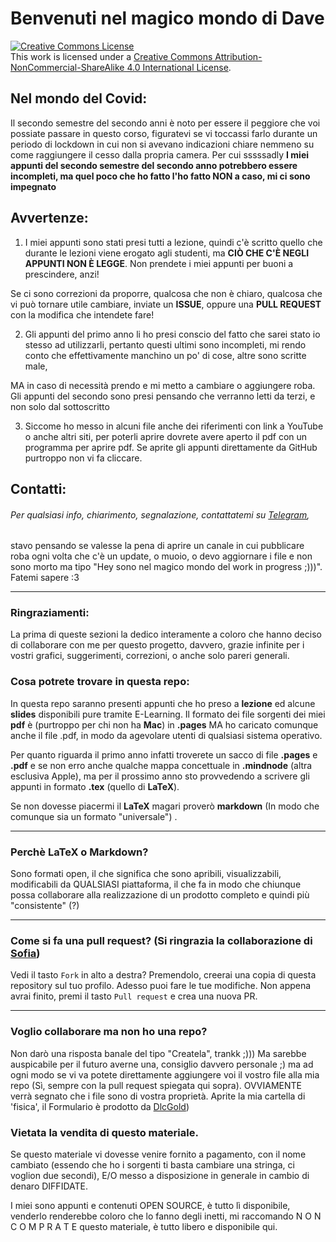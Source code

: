 # Benvenuti nel magico mondo di Dave
<a rel="license" href="http://creativecommons.org/licenses/by-nc-sa/4.0/"><img alt="Creative Commons License" style="border-width:0" src="https://i.creativecommons.org/l/by-nc-sa/4.0/88x31.png" /></a><br />This work is licensed under a <a rel="license" href="http://creativecommons.org/licenses/by-nc-sa/4.0/">Creative Commons Attribution-NonCommercial-ShareAlike 4.0 International License</a>.

## Nel mondo del Covid:
Il secondo semestre del secondo anni è noto per essere il peggiore che voi possiate passare in questo corso, figuratevi se vi toccassi farlo durante un periodo di lockdown in cui non si avevano indicazioni chiare nemmeno su come raggiungere il cesso dalla propria camera. Per cui sssssadly **I miei appunti del secondo semestre del secondo anno potrebbero essere incompleti, ma quel poco che ho fatto l'ho fatto NON a caso, mi ci sono impegnato**

## Avvertenze:

1) I miei appunti sono stati presi tutti a lezione, quindi c'è scritto quello che durante le lezioni viene erogato agli studenti, ma **CIÒ CHE C'È NEGLI APPUNTI NON È LEGGE**. Non prendete i miei appunti per buoni a prescindere, anzi! 

Se ci sono correzioni da proporre, qualcosa che non è chiaro, qualcosa che vi può tornare utile cambiare, inviate un **ISSUE**, oppure una **PULL REQUEST** con la modifica che intendete fare!

2) Gli appunti del primo anno li ho presi conscio del fatto che sarei stato io stesso ad utilizzarli, pertanto questi ultimi sono incompleti, mi rendo conto che effettivamente manchino un po' di cose, altre sono scritte male,

MA in caso di necessità prendo e mi metto a cambiare o aggiungere roba. Gli appunti del secondo sono presi pensando che verranno letti da terzi, e non solo dal sottoscritto

3) Siccome ho messo in alcuni file anche dei riferimenti con link a YouTube o anche altri siti, per poterli aprire dovrete avere aperto il pdf con un programma per aprire pdf. Se aprite gli appunti direttamente da GitHub purtroppo non vi fa cliccare.

## Contatti:

###### Per qualsiasi info, chiarimento, segnalazione, contattatemi su [Telegram](https://t.me/cicciobistecca),
stavo pensando se valesse la pena di aprire un canale in cui pubblicare roba ogni volta che c'è un 
update, o muoio, o devo aggiornare i file e non sono morto ma tipo "Hey sono nel magico mondo del work in progress ;)))". Fatemi sapere :3

------

### Ringraziamenti:

La prima di queste sezioni la dedico interamente a coloro che hanno deciso di collaborare
con me per questo progetto, davvero, grazie infinite per i vostri grafici, suggerimenti,
correzioni, o anche solo pareri generali. 

### Cosa potrete trovare in questa repo:

In questa repo saranno presenti appunti che ho preso a **lezione** ed  alcune **slides** disponibili pure tramite E-Learning. Il formato dei file sorgenti dei miei **pdf** è (purtroppo per chi non ha **Mac**) in **.pages** MA ho caricato comunque anche il file .pdf, in modo da agevolare utenti di qualsiasi sistema operativo.



Per quanto riguarda il primo anno infatti troverete un sacco di file **.pages** e **.pdf** e se non erro anche qualche mappa concettuale in **.mindnode** (altra esclusiva Apple), ma per il prossimo anno sto provvedendo a scrivere gli appunti in formato **.tex** (quello di **LaTeX**). 

Se non dovesse piacermi il **LaTeX** magari proverò **markdown** (In modo che comunque sia un formato "universale") . 

------

### Perchè LaTeX o Markdown?

Sono formati open, il che significa che sono apribili, visualizzabili, modificabili da QUALSIASI piattaforma, il che fa in modo che chiunque possa collaborare alla realizzazione di un prodotto completo e quindi più "consistente" (?)

------

### Come si fa una pull request? (Si ringrazia la collaborazione di [Sofia](https://github.com/amarusofia))
Vedi il tasto `Fork` in alto a destra? Premendolo, creerai una copia di questa repository sul tuo profilo.
Adesso puoi fare le tue modifiche. Non appena avrai finito, premi il tasto `Pull request` e crea una nuova PR. 

------

### Voglio collaborare ma non ho una repo?

Non darò una risposta banale del tipo "Createla", trankk ;))) Ma sarebbe auspicabile per il futuro averne una,
consiglio davvero personale ;) ma ad ogni modo se vi va potete direttamente aggiungere voi il vostro file alla
mia repo (Sì, sempre con la pull request spiegata qui sopra). OVVIAMENTE verrà segnato che i file sono di 
vostra proprietà. Aprite la mia cartella di 'fisica', il Formulario è prodotto da [DlcGold](https://github.com/dlcgold))

### Vietata la vendita di questo materiale.

Se questo materiale vi dovesse venire fornito a pagamento, con il nome cambiato (essendo che ho i sorgenti ti basta
cambiare una stringa, ci voglion due secondi), E/O messo a disposizione in generale in cambio di denaro DIFFIDATE.

I miei sono appunti e contenuti OPEN SOURCE, è tutto lì disponibile, venderlo renderebbe coloro che lo fanno 
degli inetti, mi raccomando N O N  C O M P R A T E questo materiale, è tutto libero e disponibile qui.









